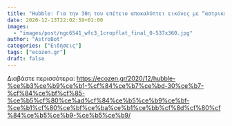 ```yaml
---
title: "Hubble: Για την 30η του επέτειο αποκαλύπτει εικόνες με “αστρικά κοσμήματα”"
date: 2020-12-13T22:02:59+01:00
images:
  - "images/post/ngc6541_wfc3_1cropflat_final_0-537x360.jpg"
author: "AstroBot"
categories: ["Ειδήσεις"]
tags: ["ecozen.gr"]
draft: false
---
```




Διαβάστε περισσότερα: https://ecozen.gr/2020/12/hubble-%ce%b3%ce%b9%ce%b1-%cf%84%ce%b7%ce%bd-30%ce%b7-%cf%84%ce%bf%cf%85-%ce%b5%cf%80%ce%ad%cf%84%ce%b5%ce%b9%ce%bf-%ce%b1%cf%80%ce%bf%ce%ba%ce%b1%ce%bb%cf%8d%cf%80%cf%84%ce%b5%ce%b9-%ce%b5%ce%b9/
